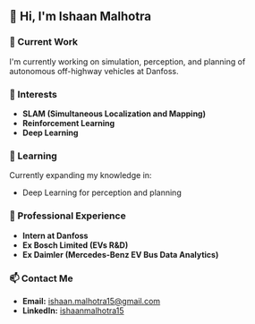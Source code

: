 ## 👋 Hi, I'm Ishaan Malhotra

### 🔭 Current Work
I'm currently working on simulation, perception, and planning of autonomous off-highway vehicles at Danfoss.

### 👀 Interests
- **SLAM (Simultaneous Localization and Mapping)**
- **Reinforcement Learning**
- **Deep Learning**

### 🌱 Learning
Currently expanding my knowledge in:
- Deep Learning for perception and planning

### 💼 Professional Experience
- **Intern at Danfoss**
- **Ex Bosch Limited (EVs R&D)**
- **Ex Daimler (Mercedes-Benz EV Bus Data Analytics)**

### 📫 Contact Me
- **Email:** ishaan.malhotra15@gmail.com
- **LinkedIn:** [ishaanmalhotra15](https://www.linkedin.com/in/ishaanmalhotra15/)
<!---
imalhotra15/imalhotra15 is a ✨ special ✨ repository because its `README.md` (this file) appears on your GitHub profile.
You can click the Preview link to take a look at your changes.
--->
